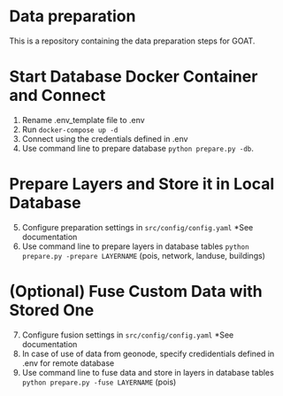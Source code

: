 # Data preparation
This is a repository containing the data preparation steps for GOAT. 


# Start Database Docker Container and Connect

1. Rename .env_template file to .env
2. Run `docker-compose up -d`
3. Connect using the credentials defined in .env
4. Use command line to prepare database `python prepare.py -db`.

#  Prepare Layers and Store it in Local Database

5. Configure preparation settings in `src/config/config.yaml` *See documentation 
6. Use command line to prepare layers in database tables `python prepare.py -prepare LAYERNAME` (pois, network, landuse, buildings)

# (Optional) Fuse Custom Data with Stored One

7. Configure fusion settings in `src/config/config.yaml` *See documentation
8. In case of use of data from geonode, specify credidentials defined in .env for remote database
9. Use command line to fuse data and store in layers in database tables `python prepare.py -fuse LAYERNAME` (pois)


